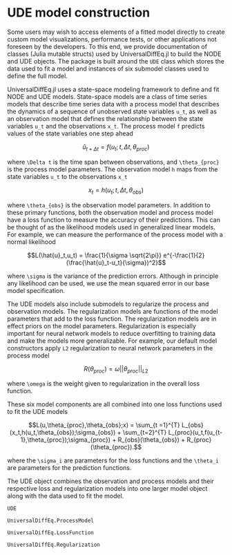 # UDE model construction

Some users may wish to access elements of a fitted model directly to create custom model visualizations, performance tests, or other applications not foreseen by the developers. To this end, we provide documentation of classes (Julia mutable structs) used by UniversalDiffEq.jl to build the NODE and UDE objects. The package is built around the `UDE` class which stores the data used to fit a model and instances of six submodel classes used to define the full model.

UniversalDiffEq.jl uses a state-space modeling framework to define and fit NODE and UDE models. State-space models are a class of time series models that describe time series data with a process model that describes the dynamics of a sequence of unobserved state variables ``u_t``, as well as an observation model that defines the relationship between the state variables ``u_t`` and the observations ``x_t``.  The process model ``f`` predicts values of the state variables one step ahead
```math
\hat{u}_{t+\Delta t } = f(u_t; t, \Delta t, \theta_{proc})
```
where ``\Delta t`` is the time span between observations, and ``\theta_{proc}`` is the process model parameters. The observation model ``h`` maps from the state variables ``u_t`` to the observations ``x_t``
```math
x_{t} = h(u_t; t, \Delta t, \theta_{obs})
```
where ``\theta_{obs}`` is the observation model parameters. In addition to these primary functions, both the observation model and process model have a loss function to measure the accuracy of their predictions. This can be thought of as the likelihood models used in generalized linear models. For example, we can measure the performance of the process model with a normal likelihood
```math
L(\hat{u}_t,u_t) = \frac{1}{\sigma \sqrt{2\pi}} e^{-\frac{1}{2}(\frac{\hat{u}_t-u_t}{\sigma})^2}
```
where ``\sigma`` is the variance of the prediction errors. Although in principle any likelihood can be used, we use the mean squared error in our base model specification.

The UDE models also include submodels to regularize the process and observation models. The regularization models are functions of the model parameters that add to the loss function. The regularization models are in effect priors on the model parameters. Regularization is especially important for neural network models to reduce overfitting to training data and make the models more generalizable. For example, our default model constructors apply `L2` regularization to neural network parameters in the process model
```math
R(\theta_{proc}) = \omega ||\theta_{proc}||_{L2}
```
where ``\omega`` is the weight given to regularization in the overall loss function.

These six model components are all combined into one loss functions used to fit the UDE models
```math
L(u,\theta_{proc},\theta_{obs};x) = \sum_{t =1}^{T} L_{obs}(x_t,h(u_t,\theta_{obs});\sigma_{obs}) + \sum_{t=2}^{T} L_{proc}(u_t,f(u_{t-1},\theta_{proc});\sigma_{proc}) + R_{obs}(\theta_{obs}) + R_{proc}(\theta_{proc}).
```
where the ``\sigma_i`` are parameters for the loss functions and the ``\theta_i`` are parameters for the prediction functions.

The UDE object combines the observation and process models and their respective loss and regularization models into one larger model object along with the data used to fit the model.
```@docs; canonical=false
UDE
```

```@docs; canonical=false
UniversalDiffEq.ProcessModel
```

```@docs; canonical=false
UniversalDiffEq.LossFunction
```

```@docs; canonical=false
UniversalDiffEq.Regularization
```
